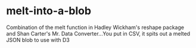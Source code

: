 melt-into-a-blob
================

Combination of the melt function in Hadley Wickham's reshape package and Shan Carter's Mr. Data Converter...You put in CSV, it spits out a melted JSON blob to use with D3
